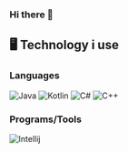 ### Hi there 👋


<!--START_SECTION-->
<!--END_SECTION:waka-->
## 🖥️ **Technology i use**

### **Languages**
![Java](https://img.shields.io/badge/java-white.svg?style=for-the-badge&logo=openjdk&logoColor=red)
![Kotlin](https://img.shields.io/badge/kotlin-black?style=for-the-badge&logo=kotlin&logoColor=%257F52FF)
![C#](https://img.shields.io/badge/c%23-%23239120.svg?style=for-the-badge&logo=c-sharp&logoColor=white)
![C++](https://img.shields.io/badge/c++-%2300599C.svg?style=for-the-badge&logo=c%2B%2B&logoColor=white)

### **Programs/Tools**
![Intellij](https://img.shields.io/badge/intellij-white?style=for-the-badge&logo=kotlin&logoColor=black)
